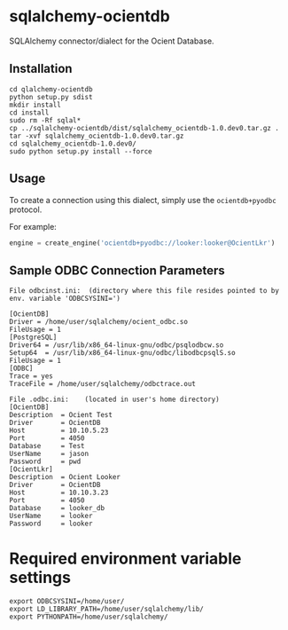 # sqlalchemy-ocientdb
SQLAlchemy connector/dialect for the Ocient Database.


## Installation
`cd qlalchemy-ocientdb`  
`python setup.py sdist`  
`mkdir install`  
`cd install`  
`sudo rm -Rf sqlal*`  
`cp ../sqlalchemy-ocientdb/dist/sqlalchemy_ocientdb-1.0.dev0.tar.gz .`  
`tar -xvf sqlalchemy_ocientdb-1.0.dev0.tar.gz`  
`cd sqlalchemy_ocientdb-1.0.dev0/`  
`sudo python setup.py install --force`  

## Usage
To create a connection using this dialect, simply use the `ocientdb+pyodbc` protocol.

For example:

```python
engine = create_engine('ocientdb+pyodbc://looker:looker@OcientLkr')
```

## Sample ODBC Connection Parameters
```
File odbcinst.ini:  (directory where this file resides pointed to by env. variable 'ODBCSYSINI=')

[OcientDB]
Driver = /home/user/sqlalchemy/ocient_odbc.so
FileUsage = 1
[PostgreSQL]
Driver64 = /usr/lib/x86_64-linux-gnu/odbc/psqlodbcw.so
Setup64  = /usr/lib/x86_64-linux-gnu/odbc/libodbcpsqlS.so
FileUsage = 1
[ODBC]
Trace = yes
TraceFile = /home/user/sqlalchemy/odbctrace.out

File .odbc.ini:    (located in user's home directory)
[OcientDB]
Description  = Ocient Test
Driver       = OcientDB
Host         = 10.10.5.23
Port         = 4050
Database     = Test
UserName     = jason
Password     = pwd
[OcientLkr]
Description  = Ocient Looker
Driver       = OcientDB
Host         = 10.10.3.23
Port         = 4050
Database     = looker_db
UserName     = looker
Password     = looker
```

# Required environment variable settings
```
export ODBCSYSINI=/home/user/
export LD_LIBRARY_PATH=/home/user/sqlalchemy/lib/
export PYTHONPATH=/home/user/sqlalchemy/
``` 
